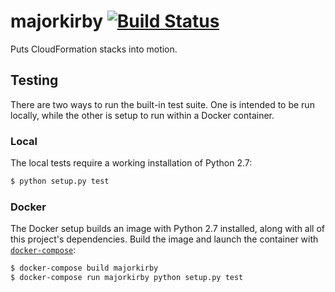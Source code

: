 # majorkirby [![Build Status](https://travis-ci.org/azavea/majorkirby.svg)](https://travis-ci.org/azavea/majorkirby)

Puts CloudFormation stacks into motion.

## Testing

There are two ways to run the built-in test suite. One is intended to be run locally, while the other is setup to run within a Docker container.

### Local

The local tests require a working installation of Python 2.7:

```bash
$ python setup.py test
```

### Docker

The Docker setup builds an image with Python 2.7 installed, along with all of this project's dependencies. Build the image and launch the container with [`docker-compose`](https://docs.docker.com/compose/):

```bash
$ docker-compose build majorkirby
$ docker-compose run majorkirby python setup.py test
```
